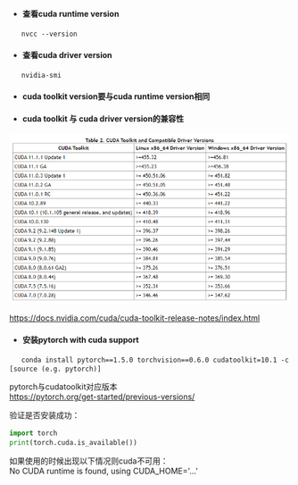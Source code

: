 * #### 查看cuda runtime version
```shell script
   nvcc --version
```
  
* #### 查看cuda driver version
```shell script
   nvidia-smi
```


* #### cuda toolkit version要与cuda runtime version相同

* #### cuda toolkit 与 cuda driver version的兼容性

![cuda_version](sup/cuda_version.PNG)

https://docs.nvidia.com/cuda/cuda-toolkit-release-notes/index.html

* #### 安装pytorch with cuda support
```shell script
   conda install pytorch==1.5.0 torchvision==0.6.0 cudatoolkit=10.1 -c [source (e.g. pytorch)]
```

pytorch与cudatoolkit对应版本\
https://pytorch.org/get-started/previous-versions/

验证是否安装成功：

```python
import torch
print(torch.cuda.is_available())
```

如果使用的时候出现以下情况则cuda不可用：\
No CUDA runtime is found, using CUDA_HOME='...'

